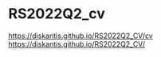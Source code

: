 # RS2022Q2_cv

https://diskantis.github.io/RS2022Q2_CV/cv  
https://diskantis.github.io/RS2022Q2_CV/
